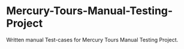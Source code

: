 # Mercury-Tours-Manual-Testing-Project
Written manual Test-cases for Mercury Tours Manual Testing Project.
